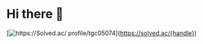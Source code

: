 # Hi there 👋
[![[https://Solved.ac/
profile/tgc05074](https://solved.ac/profile/tgc05074)](http://mazassumnida.wtf/api/generate_badge?boj={handle})](https://solved.ac/{handle})
